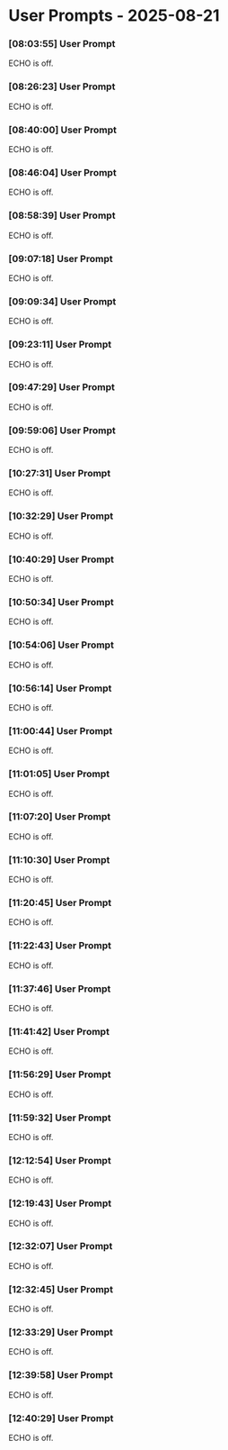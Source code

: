 # User Prompts - 2025-08-21 
 
### [08:03:55] User Prompt 
ECHO is off.
 
### [08:26:23] User Prompt 
ECHO is off.
 
### [08:40:00] User Prompt 
ECHO is off.
 
### [08:46:04] User Prompt 
ECHO is off.
 
### [08:58:39] User Prompt 
ECHO is off.
 
### [09:07:18] User Prompt 
ECHO is off.
 
### [09:09:34] User Prompt 
ECHO is off.
 
### [09:23:11] User Prompt 
ECHO is off.
 
### [09:47:29] User Prompt 
ECHO is off.
 
### [09:59:06] User Prompt 
ECHO is off.
 
### [10:27:31] User Prompt 
ECHO is off.
 
### [10:32:29] User Prompt 
ECHO is off.
 
### [10:40:29] User Prompt 
ECHO is off.
 
### [10:50:34] User Prompt 
ECHO is off.
 
### [10:54:06] User Prompt 
ECHO is off.
 
### [10:56:14] User Prompt 
ECHO is off.
 
### [11:00:44] User Prompt 
ECHO is off.
 
### [11:01:05] User Prompt 
ECHO is off.
 
### [11:07:20] User Prompt 
ECHO is off.
 
### [11:10:30] User Prompt 
ECHO is off.
 
### [11:20:45] User Prompt 
ECHO is off.
 
### [11:22:43] User Prompt 
ECHO is off.
 
### [11:37:46] User Prompt 
ECHO is off.
 
### [11:41:42] User Prompt 
ECHO is off.
 
### [11:56:29] User Prompt 
ECHO is off.
 
### [11:59:32] User Prompt 
ECHO is off.
 
### [12:12:54] User Prompt 
ECHO is off.
 
### [12:19:43] User Prompt 
ECHO is off.
 
### [12:32:07] User Prompt 
ECHO is off.
 
### [12:32:45] User Prompt 
ECHO is off.
 
### [12:33:29] User Prompt 
ECHO is off.
 
### [12:39:58] User Prompt 
ECHO is off.
 
### [12:40:29] User Prompt 
ECHO is off.
 

